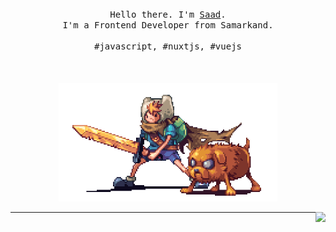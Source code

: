
<p align="center">
  <br>
  <br>
  <br>
  <samp>Hello there. I'm <a href="https://mrsaaddev.vercel.app">Saad</a>.<br> I'm a Frontend Developer from Samarkand.<br><br>#javascript, #nuxtjs, #vuejs</samp>
  <br>
  <br>
  <br>
  <br>
  <img src="https://github.com/selimdoyranli/selimdoyranli/blob/master/preview.gif" width="350" />
</p>

<img align="right" src="https://github-readme-stats.vercel.app/api?username=mrsaadDev&show_icons=true&count_private=true&hide=contribs&include_all_commits=true&theme=highcontrast&bg_color=30,e96443,904e95" />

------------

